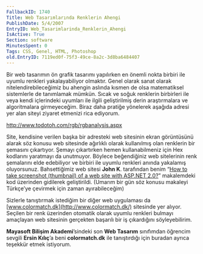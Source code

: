 ```yaml
---
FallbackID: 1740
Title: Web Tasarımlarında Renklerin Ahengi
PublishDate: 5/4/2007
EntryID: Web_Tasarimlarinda_Renklerin_Ahengi
IsActive: True
Section: software
MinutesSpent: 0
Tags: CSS, Genel, HTML, Photoshop
old.EntryID: 7119ed0f-75f3-49ce-8a2c-3d8ba6484407
---
```

Bir web tasarımın ön grafik tasarımı yapılırken en önemli nokta birbiri
ile uyumlu renkleri yakalayabiliyor olmaktır. Genel olarak sanat olarak
nitelendirebileceğimiz bu ahengin aslında kısmen de olsa matematiksel
sistemlerle de tanımlamak mümkün. Sıcak ve soğuk renklerin birbirleri
ile veya kendi içlerindeki uyumları ile ilgili geliştirilmiş derin
araştırmalara ve algoritmalara girmeyeceğim. Biraz daha pratiğe
yönelerek aşağıda adresi yer alan siteyi ziyaret etmenizi rica ediyorum.

<http://www.todotoh.com/rgb/rgbanalysis.aspx>

Site, kendisine verilen başka bir adresteki web sitesinin ekran
görüntüsünü alarak söz konusu web sitesinde ağırlıklı olarak kullanılmış
olan renklerin bir şemasını çıkartıyor. Şemayı çıkartırken hemen
kullanabilmeniz için Hex kodlarını yaratmayı da unutmuyor. Böylece
beğendiğiniz web sitelerinin renk şemalarını elde edebiliyor ve birbiri
ile uyumlu renkleri anında yakalamış oluyorsunuz. Bahsettiğimiz web
sitesi **John K**. tarafından benim “[How to take screenshot (thumbnail)
of a web site with ASP.NET
2.0?](http://daron.yondem.com/en/post/ebff529c-3bd8-446d-80fd-58463cfc44fd)”
makalemdeki kod üzerinden gidilerek geliştirildi. (Umarım bir gün söz
konusu makaleyi Türkçe’ye çevirmek için zaman ayırabileceğim)

Sizlerle tanıştırmak istediğim bir diğer web uygulaması da
[www.colormatch.dk](http://www.colormatch.dk/) sitesinde yer alıyor.
Seçilen bir renk üzerinden otomatik olarak uyumlu renkleri bulmayı
amaçlayan web sitesinin gerçekten başarılı bir iş çıkardığını
söyleyebilirim.

**Mayasoft Bilişim Akademi**’sindeki son **Web Tasarım** sınıfımdan
öğrencim sevgili **Ersin Kılıç**’a beni **colormatch.dk** ile
tanıştırdığı için buradan ayrıca teşekkür etmek istiyorum.


